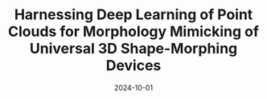 ---
title: "Harnessing Deep Learning of Point Clouds for Morphology Mimicking of Universal 3D Shape-Morphing Devices"
collection: publications
category: manuscripts
permalink: /publication/2024-10-01-harnessing-deep-learning-point-clouds
excerpt: 'Shape-morphing devices, a crucial branch in soft robotics, hold significant application value in areas like human–machine interfaces, biomimetic robotics, and tools for biological systems. To achieve 3D programmable shape morphing (PSM), the deployment of array-based actuators is essential. However, a critical knowledge gap in 3D PSM is controlling the complex systems formed by these soft actuator arrays to mimic the morphology of the target shapes. This study, for the first time, represents the configuration of shape-morphing devices using point cloud data and employing deep learning to map these configurations to control inputs. Shape Morphing Net (SMNet), a method that realizes the regression from point cloud to high-dimensional control input vectors, is proposed. It has been applied to 3D PSM devices with three different actuator mechanisms, demonstrating its universal applicability to inversely reproduce the target shapes. Further, applied to previous 2D PSM devices, SMNet significantly enhances control precision from 82.23% to 97.68%. In the demonstrations of morphology mimicking, 3D PSM devices successfully replicate arbitrary target shapes obtained either through 3D scanning of physical objects or via 3D modeling software. The results show that within the deformable range of 3D PSM devices, accurate reproduction of the desired shapes is achievable.'
date: 2024-10-01
venue: 'Advanced Intelligent Systems'
paperurl: 'https://wang5056.github.io/files/Wang et al. - 2024 - Harnessing Deep Learning of Point Clouds for Morphology Mimicking of Universal 3D Shape-Morphing Dev.pdf'
bibtexurl: 'https://wang5056.github.io/files/WangHarness.bib'
citation: 'Wang, Jue and Sarkar, Dhirodaatto and Suo, Jiaqi and Chortos, Alex. (2024). "Harnessing Deep Learning of Point Clouds for Morphology Mimicking of Universal 3D Shape-Morphing Devices." <i>Advanced Intelligent Systems</i>.'
---